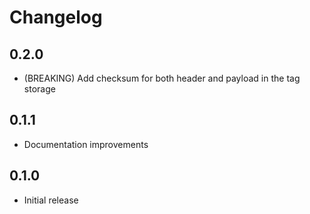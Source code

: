 # Changelog

## 0.2.0

- (BREAKING) Add checksum for both header and payload in the tag storage

## 0.1.1

- Documentation improvements

## 0.1.0

- Initial release